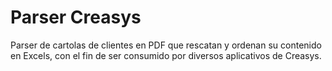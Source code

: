 # Parser Creasys

Parser de cartolas de clientes en PDF que rescatan y ordenan su contenido en Excels, con el fin de ser consumido por diversos aplicativos de Creasys.
